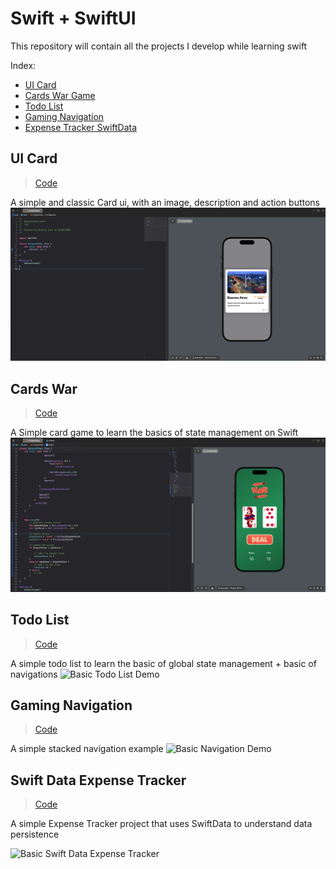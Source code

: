 # Swift + SwiftUI

This repository will contain all the projects I develop while learning swift

Index:

- [UI Card](#ui-card)
- [Cards War Game](#cards-war)
- [Todo List](#todo-list)
- [Gaming Navigation](#gaming-navigation)
- [Expense Tracker SwiftData](#swift-data-expense-tracker)

## UI Card

> [Code](https://github.com/olaracode/swift-ui/tree/ui/intro?tab=readme-ov-file#first-static-ui)

A simple and classic Card ui, with an image, description and action buttons
![Simple UI card element](./docs/card-preview.png)

## Cards War

> [Code](https://github.com/olaracode/swift-ui/tree/project/war-card-game?tab=readme-ov-file#cars-war-game)

A Simple card game to learn the basics of state management on Swift
![Basic cards game preview](./docs/cards-war-preview.png)

## Todo List

> [Code](https://github.com/olaracode/swift-ui/tree/navigation-stack?tab=readme-ov-file#navigation)

A simple todo list to learn the basic of global state management + basic of navigations
![Basic Todo List Demo](./docs/todo-demo.gif)

## Gaming Navigation

> [Code](https://github.com/olaracode/swift-ui/tree/navigation-stack?tab=readme-ov-file#navigation)

A simple stacked navigation example
![Basic Navigation Demo](./docs/navigation-stack-preview.gif)

## Swift Data Expense Tracker

> [Code](https://github.com/olaracode/swift-ui/tree/navigation-stack?tab=readme-ov-file#navigation)

A simple Expense Tracker project that uses SwiftData to understand data persistence

![Basic Swift Data Expense Tracker](./docs/expense-tracker-swift-data-demo.gif)
